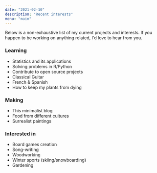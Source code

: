 ```yaml
---
date: "2021-02-10"
description: "Recent interests"
menu: "main"
---
```


Below is a non-exhaustive list of my current projects and interests. If you happen to be working on anything related, I'd love to hear from you. 

### Learning

- Statistics and its applications
- Solving problems in R/Python
- Contribute to open source projects
- Classical Guitar 
- French & Spanish
- How to keep my plants from dying

### Making

- This minimalist blog
- Food from different cultures
- Surrealist paintings


### Interested in

- Board games creation
- Song-writing
- Woodworking
- Winter sports (skiing/snowboarding)
- Gardening




